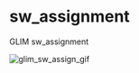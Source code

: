 # sw_assignment
 GLIM sw_assignment

![glim_sw_assign_gif](https://github.com/user-attachments/assets/1c1dbd34-68a2-4b71-825a-82991f2dff5e)